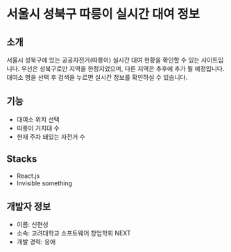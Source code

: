 # 서울시 성북구 따릉이 실시간 대여 정보

## 소개
 서울시 성북구에 있는 공공자전거(따릉이) 실시간 대여 현황을 확인할 수 있는 사이트입니다. 우선은 성북구로만 지역을 한정지었으며, 
 다른 지역은 추후에 추가 될 예정입니다. 대여소 명을 선택 후 검색을 누르면 실시간 정보를 확인하실 수 있습니다. 

## 기능
  - 대여소 위치 선택
  - 따릉이 거치대 수
  - 현재 주차 돼있는 자전거 수

## Stacks
- React.js
- Invisible something
  
## 개발자 정보
- 이름: 신현성
- 소속: 고려대학교 소프트웨어 창업학회 NEXT
- 개발 경력: 응애
